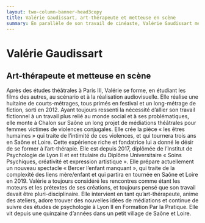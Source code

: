 ```yaml
---
layout: two-column-banner-head3copy
title: Valérie Gaudissart, art-thérapeute et metteuse en scène
summary: En parallèle de son travail de cinéaste, Valérie Gaudissart met en scène des spectacles basés sur des témoignages et traitant de problématiques sociales et intimes, telle la complexité des liens mère/enfant. Sa passion pour l’accompagnement des personnes vers la création l’a amenée à se former à l’art-thérapie. Elle est diplômée de l’Institut de Psychologie de Lyon 2, en «&nbsp;Soins Psychiques, créativité et expression artistique&nbsp;»
---
```

# Valérie Gaudissart

## Art-thérapeute et metteuse en scène

Après des études théâtrales à Paris III, Valérie se forme, en étudiant les films des autres, au scénario et à la réalisation audiovisuelle. Elle réalise une huitaine de courts-métrages, tous primés en festival et un long-métrage de fiction, sorti en 2012. Ayant toujours ressenti la nécessité d’allier son travail fictionnel à un travail plus relié au monde social et à ses problématiques, elle monte à Chalon sur Saône un long projet de médiations théâtrales pour femmes victimes de violences conjugales. Elle crée la pièce «&nbsp;les êtres humaines&nbsp;»  qui traite de l’intimité de ces violences, et qui tournera trois ans en Saône et Loire. Cette expérience riche et fondatrice lui a donné le désir de se former à l’art-thérapie. Elle est depuis 2017, diplômée de l’Institut de Psychologie de Lyon II et est titulaire du Diplôme Universitaire « Soins Psychiques, créativité et expression artistique ». Elle prépare actuellement un nouveau spectacle « Bercer l’enfant manquant », qui traite de la complexité des liens mère/enfant et qui partira en tournée en Saône et Loire en 2019. Valérie a toujours considéré les rencontres comme étant les moteurs et les prétextes de ses créations, et toujours pensé que son travail devait être pluri-disciplinaire. Elle intervient en tant qu’art-thérapeute, anime des ateliers, adore trouver des nouvelles idées de médiations et continue de suivre des études de psychologie à Lyon II en Formation Par la Pratique. Elle vit depuis une quinzaine d’années dans un petit village de Saône et Loire.